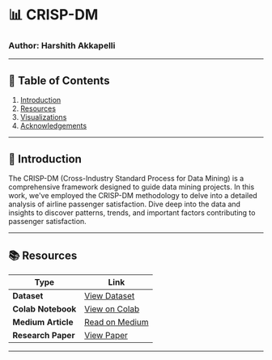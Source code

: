 # 📊 CRISP-DM

### Author: Harshith Akkapelli

---

## 📌 Table of Contents
1. [Introduction](#introduction)
2. [Resources](#resources)
3. [Visualizations](#visualizations)
4. [Acknowledgements](#acknowledgements)

---

<a name="introduction"></a>
## 📝 Introduction
The CRISP-DM (Cross-Industry Standard Process for Data Mining) is a comprehensive framework designed to guide data mining projects. In this work, we've employed the CRISP-DM methodology to delve into a detailed analysis of airline passenger satisfaction. Dive deep into the data and insights to discover patterns, trends, and important factors contributing to passenger satisfaction.

---

<a name="resources"></a>
## 📚 Resources

| Type             | Link                                                                                                      |
|------------------|-----------------------------------------------------------------------------------------------------------|
| **Dataset**   | [View Dataset](https://www.kaggle.com/datasets/teejmahal20/airline-passenger-satisfaction)     |
| **Colab Notebook**   | [View on Colab](https://colab.research.google.com/drive/1hEIuvYVse7tLtzMzVIkbgkgJhfz1WBPf?usp=sharing)     |
| **Medium Article**   | [Read on Medium](https://medium.com/@harshith.akkapelli/demystifying-airline-passenger-satisfaction-a-comprehensive-analysis-through-the-lens-of-crisp-dm-2c8f2a9e75fe) |
| **Research Paper**   | [View Paper](https://colab.research.google.com/drive/1hEIuvYVse7tLtzMzVIkbgkgJhfz1WBPf?usp=sharing)      |

---


